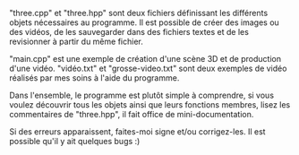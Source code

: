 "three.cpp" et "three.hpp" sont deux fichiers définissant les différents objets nécessaires au programme. Il est possible de créer des images ou des vidéos, de les sauvegarder dans des fichiers textes et de les revisionner à partir du même fichier.

"main.cpp" est une exemple de création d'une scène 3D et de production d'une vidéo. "vidéo.txt" et "grosse-video.txt" sont deux exemples de vidéo réalisés par mes soins à l'aide du programme.

Dans l'ensemble, le programme est plutôt simple à comprendre, si vous voulez découvrir tous les objets ainsi que leurs fonctions membres, lisez les commentaires de "three.hpp", il fait office de mini-documentation.

Si des erreurs apparaissent, faites-moi signe et/ou corrigez-les. Il est possible qu'il y ait quelques bugs :)